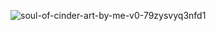 ![soul-of-cinder-art-by-me-v0-79zysvyq3nfd1](https://github.com/user-attachments/assets/bfb81d61-869d-49b8-b008-dee5f79a0e10)
